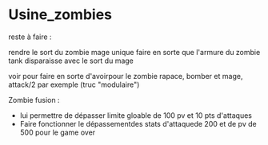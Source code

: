 # Usine_zombies

reste à faire : 

rendre le sort du zombie mage unique
faire en sorte que l'armure du zombie tank disparaisse avec le sort du mage

voir pour faire en sorte d'avoirpour le zombie rapace, bomber et mage, attack/2 par exemple (truc "modulaire")

Zombie fusion :
- lui permettre de dépasser limite gloable de 100 pv et 10 pts d'attaques
- Faire fonctionner le dépassementdes stats d'attaquede 200 et de pv de 500 pour le game over
